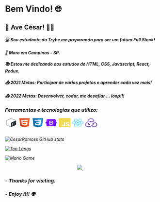 # Bem Vindo! :globe_with_meridians:
 

## 👋 Ave César! 👨‍💻

 

#### <em> :computer: Sou estudante da Trybe me preparando para ser um futuro Full Stack!

#### :house_with_garden: Moro em Campinas - SP.

#### :books: Estou me dedicando aos estudos de HTML, CSS, Javascript, React, Redux.

#### :outbox_tray: 2021 Metas: Participar de vários projetos e aprender cada vez mais! 
 
#### :outbox_tray: 2022 Metas: Desenvolver, codar, me desafiar ... loop!!! 
 
### Ferramentas e tecnologias que utilizo:

<div>
  <img align="center" alt="bash" height="30" width="40" src="https://raw.githubusercontent.com/devicons/devicon/master/icons/bash/bash-original.svg">
  <img align="center" alt="HTML" height="30" width="40" src="https://raw.githubusercontent.com/devicons/devicon/master/icons/html5/html5-original.svg">
  <img align="center" alt="CSS" height="30" width="40" src="https://raw.githubusercontent.com/devicons/devicon/master/icons/css3/css3-original.svg">
  <img align="center" alt="bootstrap" height="30" width="40" src="https://raw.githubusercontent.com/devicons/devicon/master/icons/bootstrap/bootstrap-original.svg">  
  <img align="center" alt="Js" height="30" width="40" src="https://raw.githubusercontent.com/devicons/devicon/master/icons/javascript/javascript-plain.svg">
  <img align="center" alt="React" height="30" width="40" src="https://raw.githubusercontent.com/devicons/devicon/master/icons/react/react-original.svg">
  <img align="center" alt="redux" height="30" width="40" src="https://raw.githubusercontent.com/devicons/devicon/master/icons/redux/redux-original.svg"> 
</div>


<br>

![CesarRamoss GitHub stats](https://github-readme-stats.vercel.app/api?username=CesarRamoss&show_icons=true&theme=radical) <br>

[![Top Langs](https://github-readme-stats.vercel.app/api/top-langs/?username=CesarRamoss&layout=compact)](https://github.com/CesarRamoss/github-readme-stats)

<img src="https://github.com/TheDudeThatCode/TheDudeThatCode/blob/master/Assets/Mario_Gameplay.gif" alt="Mario Game" width="980"> <br>

<p align='center'>
  
  <a href="https://www.linkedin.com/in/cesar-ramos-017335137/">
    <img src="https://img.shields.io/badge/linkedin-%230077B5.svg?&style=for-the-badge&logo=linkedin&logoColor=white" />
  </a>&nbsp;&nbsp;  
  
  



### - Thanks for visiting.

### - Enjoy it!! 👽 </em>
